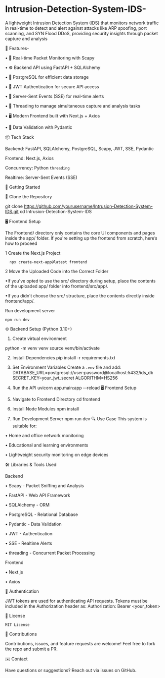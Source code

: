 
# Intrusion-Detection-System-IDS-
A lightweight Intrusion Detection System (IDS) that monitors network traffic in real-time to detect and alert against attacks like ARP spoofing, port scanning, and SYN Flood DDoS, providing security insights through packet capture and analysis

🧠 Features-

•	📡 Real-time Packet Monitoring with Scapy

•	⚙️ Backend API using FastAPI + SQLAlchemy

•	💽 PostgreSQL for efficient data storage

•	🔐 JWT Authentication for secure API access

•	🔄 Server-Sent Events (SSE) for real-time alerts

•	🧵 Threading to manage simultaneous capture and analysis tasks

•	🖥️ Modern Frontend built with Next.js + Axios

•	🧾 Data Validation with Pydantic


📦 Tech Stack

Backend: FastAPI, SQLAlchemy, PostgreSQL, Scapy, JWT, SSE, Pydantic

Frontend: Next.js, Axios

Concurrency: Python `threading`

Realtime: Server-Sent Events (SSE)

🚀 Getting Started

📁 Clone the Repository

git clone https://github.com/yourusername/Intrusion-Detection-System-IDS.git
cd Intrusion-Detection-System-IDS

🖥️ Frontend Setup

The Frontend/ directory only contains the core UI components and pages inside the app/ folder. If you're setting up the frontend from scratch, here’s how to proceed

1 Create the Next.js Project

      npx create-next-app@latest frontend    
2 Move the Uploaded Code into the Correct Folder

•If you've opted to use the src/ directory during setup, place the contents of the uploaded app/ folder into frontend/src/app/.

•If you didn't choose the src/ structure, place the contents directly inside frontend/app/.
     
Run development server

    npm run dev



⚙️ Backend Setup (Python 3.10+)

1. Create virtual environment

python -m venv venv
source venv/bin/activate

2. Install Dependencies
pip install -r requirements.txt
4. Set Environment Variables
Create a `.env` file and add:
DATABASE_URL=postgresql://user:password@localhost:5432/ids_db
SECRET_KEY=your_jwt_secret
ALGORITHM=HS256

5. Run the API
uvicorn app.main:app --reload
🖥️ Frontend Setup
1. Navigate to Frontend Directory
cd frontend
2. Install Node Modules
npm install
3. Run Development Server
npm run dev
🔍 Use Case
This system is suitable for:

•	Home and office network monitoring

•	Educational and learning environments

•	Lightweight security monitoring on edge devices

🛠 Libraries & Tools Used

Backend

•	Scapy - Packet Sniffing and Analysis

•	FastAPI - Web API Framework

•	SQLAlchemy - ORM

•	PostgreSQL - Relational Database

•	Pydantic - Data Validation

•	JWT - Authentication

•	SSE - Realtime Alerts

•	threading - Concurrent Packet Processing

Frontend

•	Next.js

•	Axios

🔐 Authentication

JWT tokens are used for authenticating API requests.
Tokens must be included in the Authorization header as:
Authorization: Bearer <your_token>

📄 License

    MIT License
    
🤝 Contributions

Contributions, issues, and feature requests are welcome!
Feel free to fork the repo and submit a PR.

✉️ Contact

 Have questions or suggestions?
 Reach out via issues on GitHub.

